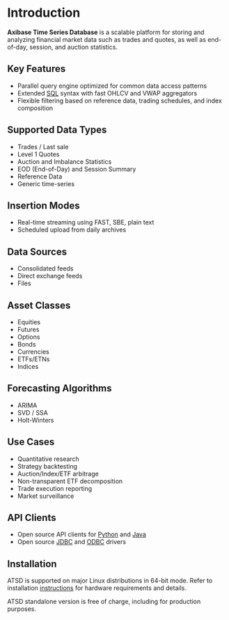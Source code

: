 # Introduction

**Axibase Time Series Database** is a scalable platform for storing and analyzing financial market data such as trades and quotes, as well as end-of-day, session, and auction statistics.

## Key Features

* Parallel query engine optimized for common data access patterns
* Extended [SQL](sql.md) syntax with fast OHLCV and VWAP aggregators
* Flexible filtering based on reference data, trading schedules, and index composition

## Supported Data Types

* Trades / Last sale
* Level 1 Quotes
* Auction and Imbalance Statistics
* EOD (End-of-Day) and Session Summary
* Reference Data
* Generic time-series

## Insertion Modes

* Real-time streaming using FAST, SBE, plain text
* Scheduled upload from daily archives

## Data Sources

* Consolidated feeds
* Direct exchange feeds
* Files

## Asset Classes

* Equities
* Futures
* Options
* Bonds
* Currencies
* ETFs/ETNs
* Indices

## Forecasting Algorithms

* ARIMA
* SVD / SSA
* Holt-Winters

## Use Cases

* Quantitative research
* Strategy backtesting
* Auction/Index/ETF arbitrage
* Non-transparent ETF decomposition
* Trade execution reporting
* Market surveillance

## API Clients

* Open source API clients for [Python](https://github.com/axibase/atsd-api-python) and [Java](https://github.com/axibase/atsd-api-java)
* Open source [JDBC](https://github.com/axibase/atsd-jdbc) and [ODBC](https://github.com/axibase/atsd-odbc) drivers

## Installation

ATSD is supported on major Linux distributions in 64-bit mode. Refer to installation [instructions](./install.md) for hardware requirements and details.

ATSD standalone version is free of charge, including for production purposes.